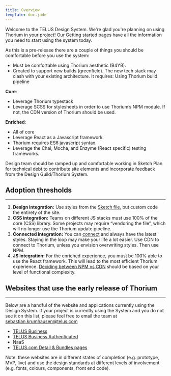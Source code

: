 ```yaml
---
title: Overview
template: doc.jade
---
```


Welcome to the TELUS Design System. We're glad you're planning on using Thorium in your project! Our Getting started pages have all the information you need to start using the system today.

As this is a pre-release there are a couple of things you should be comfortable before you use the system:

- Must be comfortable using Thorium aesthetic (B4YB).
- Created to support new builds (greenfield). The new tech stack may clash with your existing architecture.
It requires:
Using Thorium build pipeline

**Core**:
- Leverage Thorium typestack
- Leverage SCSS for stylesheets in order to use Thorium’s NPM module. If not, the CDN version of Thorium should be used.

**Enriched**:
- All of core
- Leverage React as a Javascript framework
- Thorium requires ES6 javascript syntax.
- Leverage the Chai, Mocha, and Enzyme (React specific) testing frameworks.

Design team should be ramped up and comfortable working in Sketch
Plan for technical debt to contribute site elements and incorporate feedback from the Design Guild/Thorium System.


## Adoption thresholds

---

1. **Design integration:** Use styles from the [Sketch file](/assets/downloads/thorium.sketch), but custom code the entirety of the site.
2. **CSS integration:** Teams on different JS stacks must use 100% of the core (CSS) library. Some projects may require “vendoring the file”, which will no longer use the Thorium update pipeline.
2. **Connected integration:** You can [connect](/5-Governance/1-consumption.html#getting-updates) and always have the latest styles. Staying in the loop may make your life a lot easier. Use CDN to connect to Thorium, unless you envision overwriting styles. Then use NPM.
3. **JS integration:** For the enriched experience, you must be 100% able to use the React framework. This will lead to the most efficient Thorium experience. [Deciding between NPM vs CDN](/5-Governance/1-consumption.html#choosing-cdn-vs-npm) should be based on your level of functional complexity.


## Websites that use the early release of Thorium

---

Below are a handful of the website and applications currently using the Design System. If your project is currently using the System and you do not see it on this list, please feel free to email the team at [sebastian.krumhausen@telus.com](mailto:sebastian.krumhausen@telus.com)

* [TELUS Business](http://business.telus.com)
* [TELUS Business Authenticated](http://business.telus.com)
* NaaS
* [TELUS.com Detail & Bundles pages](http://www.telus.com/en/bc/deals/new/switch-to-4k)

Note: these websites are in different states of completion (e.g. prototype, MVP, live) and use the design standards at different levels of involvement (e.g. fonts, colours, components, front end code).